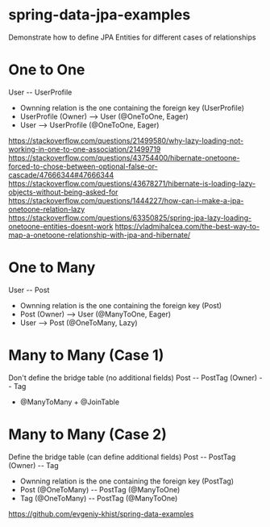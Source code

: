 # spring-data-jpa-examples
Demonstrate how to define JPA Entities for different cases of relationships

# One to One
User -- UserProfile
- Ownning relation is the one containing the foreign key (UserProfile)
- UserProfile (Owner) --> User (@OneToOne, Eager)
- User --> UserProfile (@OneToOne, Eager)

https://stackoverflow.com/questions/21499580/why-lazy-loading-not-working-in-one-to-one-association/21499719
https://stackoverflow.com/questions/43754400/hibernate-onetoone-forced-to-chose-between-optional-false-or-cascade/47666344#47666344
https://stackoverflow.com/questions/43678271/hibernate-is-loading-lazy-objects-without-being-asked-for
https://stackoverflow.com/questions/1444227/how-can-i-make-a-jpa-onetoone-relation-lazy
https://stackoverflow.com/questions/63350825/spring-jpa-lazy-loading-onetoone-entities-doesnt-work
https://vladmihalcea.com/the-best-way-to-map-a-onetoone-relationship-with-jpa-and-hibernate/

# One to Many
User -- Post
- Ownning relation is the one containing the foreign key (Post)
- Post (Owner) --> User (@ManyToOne, Eager)
- User --> Post (@OneToMany, Lazy)

# Many to Many (Case 1)
Don't define the bridge table (no additional fields)
Post -- PostTag (Owner) -- Tag
- @ManyToMany + @JoinTable

# Many to Many (Case 2)
Define the bridge table (can define additional fields)
Post -- PostTag (Owner) -- Tag
- Ownning relation is the one containing the foreign key (PostTag)
- Post (@OneToMany) -- PostTag (@ManyToOne)
- Tag (@OneToMany) -- PostTag (@ManyToOne)


https://github.com/evgeniy-khist/spring-data-examples
